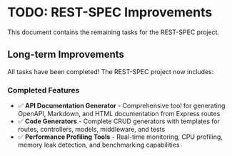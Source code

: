 # TODO: REST-SPEC Improvements

This document contains the remaining tasks for the REST-SPEC project.

## Long-term Improvements

All tasks have been completed! The REST-SPEC project now includes:

### Completed Features

- ✅ **API Documentation Generator** - Comprehensive tool for generating OpenAPI, Markdown, and HTML documentation from Express routes
- ✅ **Code Generators** - Complete CRUD generators with templates for routes, controllers, models, middleware, and tests
- ✅ **Performance Profiling Tools** - Real-time monitoring, CPU profiling, memory leak detection, and benchmarking capabilities

